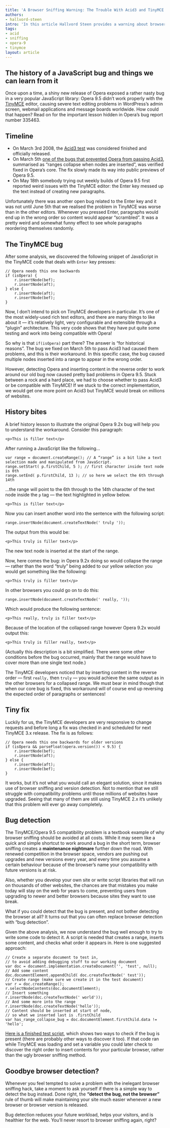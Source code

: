 ```yaml
---
title: 'A Browser Sniffing Warning: The Trouble With Acid3 and TinyMCE'
authors:
- hallvord-steen
intro: 'In this article Hallvord Steen provides a warning about browser sniffing and why it is such a bad thing, by examining a recent bug discovered in Opera relating to compatibility with the TinyMCE editor. He also suggests a fix to this problem, involving “bug detection”, a useful technique that can be applied to many other situations.'
tags:
- acid
- sniffing
- opera-9
- tinymce
layout: article
---
```


## The history of a JavaScript bug and things we can learn from it

Once upon a time, a shiny new release of Opera exposed a rather nasty bug in a very popular JavaScript library: Opera 9.5 didn’t work properly with the [TinyMCE][1] editor, causing severe text editing problems in WordPress’s admin screen, webmail applications and message boards worldwide. How could that happen? Read on for the important lesson hidden in Opera’s bug report number 335463.

[1]: http://tinymce.moxiecode.com/

## Timeline

- On March 3rd 2008, the [Acid3 test][2] was considered finished and officially released.
- On March 5th [one of the bugs that prevented Opera from passing Acid3][3], summarised as “ranges collapse when nodes are inserted”, was verified fixed in Opera’s core. The fix slowly made its way into public previews of Opera 9.5.
- On May 18th somebody trying out weekly builds of Opera 9.5 first reported weird issues with the TinyMCE editor: the Enter key messed up the text instead of creating new paragraphs.

[2]: http://acid3.acidtests.org/
[3]: http://tc.labs.opera.com/dom/range/003.htm

Unfortunately there was another open bug related to the Enter key and it was not until June 5th that we realised the problem in TinyMCE was worse than in the other editors. Whenever you pressed Enter, paragraphs would end up in the wrong order so content would appear “scrambled”. It was a pretty weird and somewhat funny effect to see whole paragraphs reordering themselves randomly.

## The TinyMCE bug

After some analysis, we discovered the following snippet of JavaScript in the TinyMCE code that deals with `Enter` key presses:

	// Opera needs this one backwards
	if (isOpera) {
		r.insertNode(bef);
		r.insertNode(aft);
	} else {
		r.insertNode(aft);
		r.insertNode(bef);
	}

Now, I don’t intend to pick on TinyMCE developers in particular. It’s one of the most widely-used rich text editors, and there are many things to like about it — it’s relatively light, very configurable and extensible through a “plugin” architecture. This very code shows that they have put quite some testing and work into being compatible with Opera!

So why is that `if(isOpera)` part there? The answer is “for historical reasons”. The bug we fixed on March 5th to pass Acid3 had caused them problems, and this is their workaround. In this specific case, the bug caused multiple nodes inserted into a range to appear in the wrong order.

However, detecting Opera and inserting content in the reverse order to work around our old bug now caused pretty bad problems in Opera 9.5. Stuck between a rock and a hard place, we had to choose whether to pass Acid3 or be compatible with TinyMCE! If we stuck to the correct implementation, we would get one more point on Acid3 but TinyMCE would break on millions of websites.

## History bites

A brief history lesson to illustrate the original Opera 9.2x bug will help you to understand the workaround. Consider this paragraph:

	<p>This is filler text</p>

After running a JavaScript like the following…

	var range = document.createRange(); // A “range” is a bit like a text selection made and manipulated from JavaScript.
	range.setStart( p.firstChild, 5 ); // first character inside text node is 0th
	range.setEnd( p.firstChild, 13 ); // so here we select the 6th through 14th

…the range will point to the 6th through to the 14th character of the text node inside the `p` tag — the text highlighted in yellow below.

`<p>This is filler text</p>`

Now you can insert another word into the sentence with the following script:

	range.insertNode(document.createTextNode(' truly '));

The output from this would be:

`<p>This truly is filler text</p>`

The new text node is inserted at the start of the range.

Now, here comes the bug: in Opera 9.2x doing so would collapse the range — rather than the word “truly” being added to our yellow selection you would get something like the following:

`<p>This truly is filler text</p>`

In other browsers you could go on to do this:

	range.insertNode(document.createTextNode(' really, '));

Which would produce the following sentence:

`<p>This really, truly is filler text</p>`

Because of the location of the collapsed range however Opera 9.2x would output this:

`<p>This truly is filler really, text</p>`

(Actually this description is a bit simplified. There were some other conditions before the bug occurred, mainly that the range would have to cover more than one single text node.)

The TinyMCE developers noticed that by inserting content in the reverse order — first `really,` then `truly` — you would achieve the same output as in the other browsers for a collapsed range. We must bear in mind though that when our core bug is fixed, this workaround will of course end up reversing the expected order of paragraphs or sentences!

## Tiny fix

Luckily for us, the TinyMCE developers are very responsive to change requests and before long a fix was checked in and scheduled for next TinyMCE 3.x release. The fix is as follows:

	// Opera needs this one backwards for older versions
	if (isOpera && parseFloat(opera.version()) < 9.5) {
		r.insertNode(bef);
		r.insertNode(aft);
	} else {
		r.insertNode(aft);
		r.insertNode(bef);
	}

It works, but it’s not what you would call an elegant solution, since it makes use of browser sniffing and version detection. Not to mention that we still struggle with compatibility problems until those millions of websites have upgraded. Seeing that many of them are still using TinyMCE 2.x it’s unlikely that this problem will ever go away completely.

## Bug detection

The TinyMCE/Opera 9.5 compatibility problem is a textbook example of why browser sniffing should be avoided at all costs. While it may seem like a quick and simple shortcut to work around a bug in the short term, browser sniffing creates a **maintenance nightmare** further down the road. With renewed competition in the browser space, vendors are pushing out upgrades and new versions every year, and every time you assume a certain behaviour because of the browser’s name your compatibility with future versions is at risk.

Also, whether you develop your own site or write script libraries that will run on thousands of other websites, the chances are that mistakes you make today will stay on the web for years to come, preventing users from upgrading to newer and better browsers because sites they want to use break.

What if you could detect that the bug is present, and not bother detecting the browser at all? It turns out that you can often replace browser detection with “bug detection”.

Given the above analysis, we now understand the bug well enough to try to write some code to detect it. A script is needed that creates a range, inserts some content, and checks what order it appears in. Here is one suggested approach:

	// Create a separate document to test in,
	// to avoid adding debugging stuff to our working document
	var doc = document.implementation.createDocument('', 'test', null);
	// Add some content
	doc.documentElement.appendChild( doc.createTextNode(' test'));
	// Create range (make sure we create it in the test document)
	var r = doc.createRange();
	r.selectNodeContents(doc.documentElement);
	// Insert something
	r.insertNode(doc.createTextNode(' world'));
	// And some more into the range
	r.insertNode(doc.createTextNode('hello'));
	// Content should be inserted at start of node,
	// so what we inserted last is .firstChild
	var has_range_collapse_bug = doc.documentElement.firstChild.data != 'hello';

[Here is a finished test script][4], which shows two ways to check if the bug is present (there are probably other ways to discover it too). If that code ran while TinyMCE was loading and set a variable you could later check to discover the right order to insert contents for your particular browser, rather than the ugly browser sniffing method.

[4]: /articles/a-treat-for-nokia-n9-users-opera-mobile-labs-11.5/tinyrng.htm

## Goodbye browser detection?

Whenever you feel tempted to solve a problem with the inelegant browser sniffing hack, take a moment to ask yourself if there is a simple way to detect the bug instead. Done right, the **“detect the bug, not the browser”** rule of thumb will make maintaining your site much easier whenever a new browser or browser version is released.

Bug detection reduces your future workload, helps your visitors, and is healthier for the web. You’ll never resort to browser sniffing again, right?